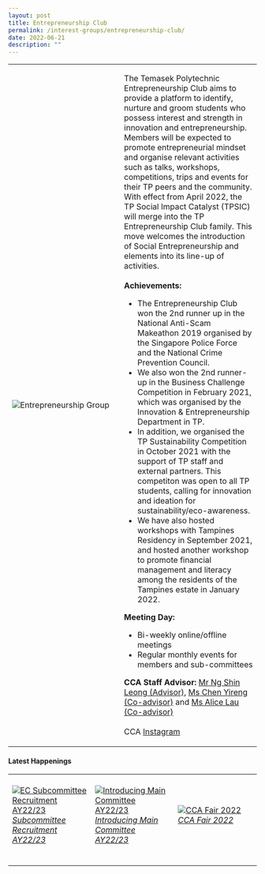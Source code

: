 ```yaml
---
layout: post
title: Entrepreneurship Club
permalink: /interest-groups/entrepreneurship-club/
date: 2022-06-21
description: ""
---
```

<div>
    <table>
        <tr>
            <td style="width:45%"><image src="/images/CCA_entrepreneurship_group.jpg" style="display:block;margin-left:auto;margin-right:auto;" alt="Entrepreneurship Group"></image></td>
            <td>
                <p>
                    The Temasek Polytechnic Entrepreneurship Club aims to provide a platform to identify, nurture and groom students who possess interest and strength in innovation and entrepreneurship. Members will be expected to promote entrepreneurial mindset and organise relevant activities such as talks, workshops, competitions, trips and events for their TP peers and the community. With effect from April 2022, the TP Social Impact Catalyst (TPSIC) will merge into the TP Entrepreneurship Club family. This move welcomes the introduction of Social Entrepreneurship and elements into its line-up of activities.<br>
                    <br>
                    <b>Achievements:</b><br>
                </p>
                <ul>
                    <li>The Entrepreneurship Club won the 2nd runner up in the National Anti-Scam Makeathon 2019 organised by the Singapore Police Force and the National Crime Prevention Council.</li>
                    <li>We also won the 2nd runner-up in the Business Challenge Competition in February 2021, which was organised by the Innovation & Entrepreneurship Department in TP.</li>
                    <li>In addition, we organised the TP Sustainability Competition in October 2021 with the support of TP staff and external partners. This competiton was open to all TP students, calling for innovation and ideation for sustainability/eco-awareness. </li>
                    <li>We have also hosted workshops with Tampines Residency in September 2021, and hosted another workshop to promote financial management and literacy among the residents of the Tampines estate in January 2022.</li>
                </ul>
                <p>    
                    <b>Meeting Day:</b><br>
                </p>
                <ul>
                    <li>Bi-weekly online/offline meetings</li>
                    <li>Regular monthly events for members and sub-committees</li>
                </ul>
                <p>
                    <b>CCA Staff Advisor:</b> <a href="mailto:NG_Shin_Leong@TP.EDU.SG">Mr Ng Shin Leong (Advisor)</a>, <a href="mailto:CHEN_Yireng@TP.EDU.SG">Ms Chen Yireng (Co-advisor)</a> and <a href="mailto:Alice_LAU-LIM@TP.EDU.SG">Ms Alice Lau (Co-advisor)</a><br>
                    <br>
                    CCA <a href="https://www.instagram.com/tpec.enspire/">Instagram</a>
                </p>
            </td>
        </tr>
    </table>
</div>

#### Latest Happenings

<div>
    <table>
        <tr>
            <td style="width:33%"><br>
                <a href="https://www.instagram.com/p/Cd-fD_BJ0MS/">
                    <image src="/images/Interest Groups/EC_Subcommittee Recruitment AY22-23.png" style="display:block;margin-left:auto;margin-right:auto;" alt="EC Subcommittee Recruitment AY22/23">
                    <h6 style="margin-top:0%">Subcommittee Recruitment AY22/23</h6>
                    </image>
                </a>
            </td>
            <td style="width:33%"><br>
                <a href="https://www.instagram.com/p/Cd55wxrJHJ4/">
                    <image src="/images/Interest Groups/EC_Introducing Main Committee AY22-23.png" style="display:block;margin-left:auto;margin-right:auto;" alt="Introducing Main Committee AY22/23">
                    <h6 style="margin-top:0%">Introducing Main Committee AY22/23</h6>
                    </image>
                </a>
            </td>
            <td style="width:33%"><br>
                <a href="https://www.instagram.com/p/CciYi1Jv3UG/">
                    <image src="/images/Interest Groups/EC_CCA Fair 2022.png" style="display:block;margin-left:auto;margin-right:auto;" alt="CCA Fair 2022">
                    <h6 style="margin-top:0%">CCA Fair 2022</h6>
                    </image>
                </a>
            </td>
        </tr>
    </table>
</div>